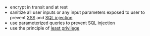 - encrypt in transit and at rest
- sanitize all user inputs or any input parameters exposed to user to prevent [XSS](https://en.wikipedia.org/wiki/Cross-site_scripting) and [SQL injection](https://en.wikipedia.org/wiki/SQL_injection)
- use parameterized queries to prevent SQL injection
- use the principle of [least privilege](https://en.wikipedia.org/wiki/Principle_of_least_privilege)
